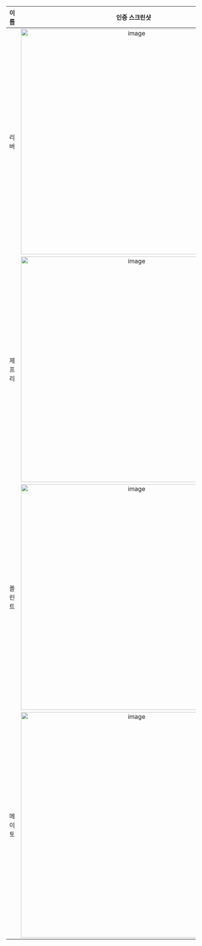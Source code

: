 | **이름** | **인증 스크린샷** |
|:--------:|:-----------------:|
| 리버   | <img width="600" alt="image" src="https://github.com/user-attachments/assets/5727cd69-c539-432f-aacc-c9180cdb3008" /> |
| 제프리 | <img width="600" alt="image" src="https://github.com/user-attachments/assets/da8523f7-49ea-48d7-9d8e-ad0c96dfdfd3" /> |
| 플린트 | <img width="600" alt="image" src="https://github.com/user-attachments/assets/b23eb9a7-ef4c-4144-a8b0-ed4a6e33bb1f" /> |
| 메이토 | <img width="600" alt="image" src="https://github.com/user-attachments/assets/b23eb9a7-ef4c-4144-a8b0-ed4a6e33bb1f" /> |
